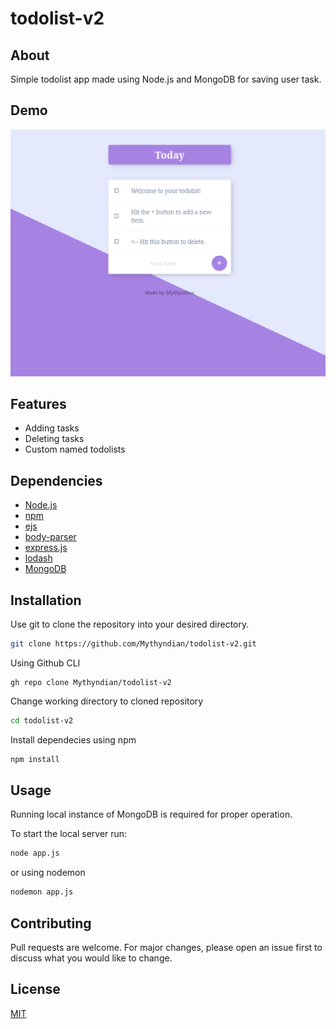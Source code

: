 # todolist-v2
## About
Simple todolist app made using Node.js and MongoDB for saving user task.


## Demo

![alt text](https://github.com/Mythyndian/todolist-v2/blob/main/todolist-v2-demo.png?raw=true)

## Features

- Adding tasks
- Deleting tasks
- Custom named todolists



## Dependencies

- [Node.js]("https://nodejs.org/en")
- [npm]("https://www.npmjs.com/")
- [ejs]("https://ejs.co/")
- [body-parser]("https://www.npmjs.com/package/body-parser")
- [express.js]("https://expressjs.com/")
- [lodash]("https://lodash.com/")
- [MongoDB]("https://www.mongodb.com/")

## Installation

Use git to clone the repository into your desired directory.

```bash
git clone https://github.com/Mythyndian/todolist-v2.git
```
Using Github CLI
```
gh repo clone Mythyndian/todolist-v2
```
Change working directory to cloned repository
```bash
cd todolist-v2
```
Install dependecies using npm
```bash
npm install
```
## Usage
Running local instance of MongoDB is required for proper operation.

To start the local server run:

```bash
node app.js
```
or using nodemon

```bash
nodemon app.js
```



## Contributing

Pull requests are welcome. For major changes, please open an issue first
to discuss what you would like to change.

## License

[MIT](https://choosealicense.com/licenses/mit/)
